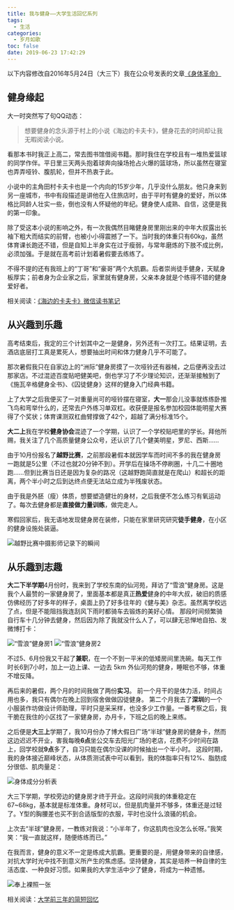 ```yaml
---
title: 我与健身——大学生活回忆系列
tags:
  - 生活
categories:
  - 岁月如歌
toc: false
date: 2019-06-23 17:42:29
---
```


以下内容修改自2016年5月24日（大三下）我在公众号发表的文章[《身体革命》](https://mp.weixin.qq.com/s?__biz=MzI1MzEyODQyMA==&mid=2708132747&idx=1&sn=ef64c6fa6ce2dd81ee3494f1a2ac88ef&mpshare=1&scene=23&srcid=#rd)

<!--more-->

## 健身缘起

大一时突然写了句QQ动态：
> 想要健身的念头源于村上的小说《海边的卡夫卡》，健身花去的时间却让我无暇阅读小说。

看那本书时我正上高二，常去图书馆借阅书籍。那时我住在学校且有一堆热爱篮球的同学作伴。平日里三天两头抱着球奔向操场抢占火爆的篮球场，所以虽然在寝室也弄弄哑铃、腹肌轮，但并不热衷于此。

小说中的主角田村卡夫卡也是一个内向的15岁少年，几乎没什么朋友。他只身来到另一座城市，书中有段描述是讲他在入住旅店时，由于平时有健身的爱好，所以体格比同龄人壮实一些，倒也没有人怀疑他的年纪。健身使人成熟、自信，这便是我的第一印象。

除了受这本小说的影响之外，有一次我偶然目睹健身房里刚出来的中年大叔露出长袖下粗大而结实的前臂，也被小小得震撼了一下。当时我的体重只有60kg，虽然体育课长跑还不错，但是自知上半身实在过于瘦弱，与常年磨炼的下肢不成比例，必须加强。于是就在高考前计划着暑假要去练练了。

不得不提的还有我班上的“丁哥”和“豪哥”两个大肌霸。后者崇尚徒手健身，天赋身板厚实；前者身为企业家之后，家里就有健身房，父亲本身就是个练得不错的健身爱好者。

相关阅读：[《海边的卡夫卡》微信读书笔记](https://wushuangabao.github.io/2019/06/20/%E3%80%8A%E6%B5%B7%E8%BE%B9%E7%9A%84%E5%8D%A1%E5%A4%AB%E5%8D%A1%E3%80%8B%E5%BE%AE%E4%BF%A1%E8%AF%BB%E4%B9%A6%E7%AC%94%E8%AE%B0/)

## 从兴趣到乐趣

高考结束后，我定的三个计划其中之一是健身，另外还有一次打工。结果证明，去酒店底层打工真是累死人，想要抽出时间和体力健身几乎不可能了。

那次暑假我只在自家边上的“洲际”健身房摸了一次哑铃还有器械，之后便再没去过那家店。不过混迹百度贴吧健美吧，倒也学习了不少理论知识，还渐渐接触到了《施瓦辛格健身全书》、《囚徒健身》这样的健身入门经典书籍。

上了大学之后我便买了一对重量尚可的哑铃摆在寝室，**大一**那会儿没事就练练卧推飞鸟和弯举什么的，还常去户外练习单双杠。收获便是报名参加校园体能明星大赛得了个奖状；体育课测双杠曲臂撑做了42个，超越了满分标准15个。

**大二上**我在学校**健身协会**混迹了一个学期，认识了一个学校贴吧里的学长。拜他所赐，我关注了几个高质量健身公众号，还认识了几个健美明星，罗尼、西斯……

由于10月份报名了**越野比赛**，之前那段暑假本就因学车而时间不多的我在健身房一跑就是5公里（不过也就20分钟不到）。开学后在操场不停刷圈，十几二十圈地跑……但到比赛当日还是因为复杂的路况（这越野跑简直就是在爬山）和超长的距离，两个半小时之后到达终点便无法站立成为半残废状态。

由于我是外胚（瘦）体质，想要塑造健壮的身材，之后我便不怎么练习有氧运动了。每次去健身都是**直接做力量训练**，做完走人。

寒假回家后，我无语地发现健身房在装修，只能在家里研究研究**徒手健身**，在小区的健身设施处装逼。

![越野比赛中摄影师记录下的瞬间](http://b385.photo.store.qq.com/psb?/V11Tp57c45Whqc/QeXzpsFKDQJjgnCLM4gvLu7KbimtMltTz0785TcVPXw!/b/dPHCieV2IQAA&bo=xwGoAscBqAIFCSo!&rf=viewer_4)

## 从乐趣到志趣

**大二下半学期**4月份时，我来到了学校东南的仙河苑，拜访了“雪浪”健身房。这是我个人最赞的一家健身房了，里面基本都是真正**热爱**健身的中年大叔，破旧的质感仿佛经历了好多年的样子，桌面上扔了好多往年的《健与美》杂志。虽然离学校远了点，但是不能阻挡我连刮风下雨时都骑车去锻炼的美好心情。
那段时间频繁骑自行车十几分钟去健身，然后因为除了我就没什么人了，可以肆无忌惮地自拍、发微博打卡：

![“雪浪”健身房1](http://b370.photo.store.qq.com/psb?/V11Tp57c1D8TRA/Y.iQbFPv5qnSQQGGkhwGWVCjOU8UUyKiQJRNlLiDF4A!/b/dHIBAAAAAAAA&bo=UgIiAwAAAAAFF0U!&rf=viewer_4)
![“雪浪”健身房2](http://b11.photo.store.qq.com/psb?/V11Tp57c1D8TRA/MCrP7PDhgNZw2zdZRQ65FHDiMTYQ03gfebMnNCoO2S8!/b/dAsAAAAAAAAA&bo=gAJvBAAAAAABB8k!&rf=viewer_4)

不过5、6月份我又干起了**兼职**，在一个不到一平米的低矮房间里洗碗。每天工作时长6到7小时，加上一边上课、一边去 5km 外仙河苑的健身，睡眠也不够，体重不增反降。

再后来的暑假，两个月的时间我做了两份**实习**。
前一个月干的是体力活，时间占用也多，我只有偶尔在晚上回到宿舍做做囚徒健身。
第二个月我去了**深圳**的一个小服装作坊做设计师助理，平时只是采采样，也没多少工作量。一番考察之后，我干脆在我住的小区找了一家健身房，办月卡，下班之后的晚上来练。

之后便是**大三上**学期了，我10月份办了博大假日广场“半球”健身房的健身卡，然而这边迟迟不开业，害我每晚**6点**坐公交车去阳光广场的老店，花费不少时间在路上，回学校就**9点**多了，自习只能在偶尔没课的时候抽出一个半小时。
这段时期，我的身体接近巅峰状态，从体质测试表中可以看到，我的体脂率只有12%、脂肪成分很低、肌肉量足：

![身体成分分析表](http://b372.photo.store.qq.com/psb?/V11Tp57c1D8TRA/.NZxZpXrQG4JO5kqKu99JLReX5Ohh.qN7rkDd*gKknE!/b/dHQBAAAAAAAA&bo=gAJfAwAAAAAFF.o!&rf=viewer_4)

大三下学期，学校旁边的健身房才终于开业。这段时间我的体重稳定在67~68kg，基本就是标准体重。身材可以，但是肌肉量并不够多，体重还是过轻了。Y型的胸腰差也买不到合适版型的衣服，平时也没什么浪骚的机会。

上次去“半球”健身房，一教练对我说：“小半年了，你这肌肉也没怎么长呀。”我笑笑：“我一直就这样，随便练练而已。”

在我而言，健身的意义不一定是练成大肌霸。更重要的是，用健身带来的自律感，对抗大学时光中找不到意义所产生的焦虑感。坚持健身，其实是培养一种自律的生活态度、一种良好习惯。如果我的大学生活中少了健身，将成为一种遗憾。

![奉上裸照一张](https://imgsa.baidu.com/forum/w%3D580/sign=8f600d278b1001e94e3c1407880c7b06/67ac0afb828ba61e847f8ce14734970a324e5981.jpg?v=tbs)

相关阅读：[大学前三年的简短回忆](https://wushuangabao.github.io/2019/05/22/%E5%A4%A7%E5%AD%A6%E5%89%8D%E4%B8%89%E5%B9%B4%E7%9A%84%E7%AE%80%E7%9F%AD%E5%9B%9E%E5%BF%86/)